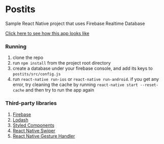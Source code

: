 # Postits
Sample React Native project that uses Firebase Realtime Database

[Click here to see how this app looks like](http://www.giphy.com/gifs/9rv1y0DDwB9aVmaShV)

### Running

1. clone the repo
2. run `npm install` from the project root directory
3. create a database under your firebase console, and add its keys to `postits/src/config.js`
3. run `react-native run-ios` or `react-native run-android`. if you get any error, try cleaning the cache by running `react-native start --reset-cache` and then try to run the app again

### Third-party libraries

1. [Firebase](https://firebase.google.com/docs/web/setup)
2. [Lodash](https://lodash.com/)
3. [Styled Components](https://www.styled-components.com/)
4. [React Native Swiper](https://github.com/leecade/react-native-swiper)
4. [React Native Gesture Handler](https://github.com/kmagiera/react-native-gesture-handler)
